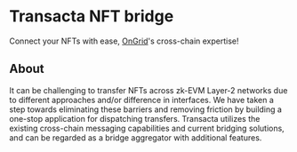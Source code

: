 # Transacta NFT bridge

Connect your NFTs with ease, [OnGrid](https://ongrid.pro/)'s cross-chain expertise!

## About

It can be challenging to transfer NFTs across zk-EVM Layer-2 networks due to different approaches and/or difference in interfaces. We have taken a step towards eliminating these barriers and removing friction by building a one-stop application for dispatching transfers.
Transacta utilizes the existing cross-chain messaging capabilities and current bridging solutions, and can be regarded as a bridge aggregator with additional features.
